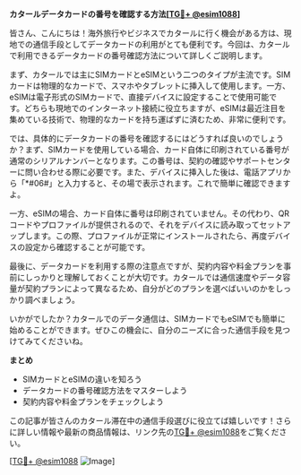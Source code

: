 **カタールデータカードの番号を確認する方法[[TG💪+ @esim1088](https://t.me/s/esim1088)]**

皆さん、こんにちは！海外旅行やビジネスでカタールに行く機会がある方は、現地での通信手段としてデータカードの利用がとても便利です。今回は、カタールで利用できるデータカードの番号確認方法について詳しくご説明します。

まず、カタールでは主にSIMカードとeSIMという二つのタイプが主流です。SIMカードは物理的なカードで、スマホやタブレットに挿入して使用します。一方、eSIMは電子形式のSIMカードで、直接デバイスに設定することで使用可能です。どちらも現地でのインターネット接続に役立ちますが、eSIMは最近注目を集めている技術で、物理的なカードを持ち運ばずに済むため、非常に便利です。

では、具体的にデータカードの番号を確認するにはどうすれば良いのでしょうか？まず、SIMカードを使用している場合、カード自体に印刷されている番号が通常のシリアルナンバーとなります。この番号は、契約の確認やサポートセンターに問い合わせる際に必要です。また、デバイスに挿入した後は、電話アプリから「*#06#」と入力すると、その場で表示されます。これで簡単に確認できますよ。

一方、eSIMの場合、カード自体に番号は印刷されていません。その代わり、QRコードやプロファイルが提供されるので、それをデバイスに読み取ってセットアップします。この際、プロファイルが正常にインストールされたら、再度デバイスの設定から確認することが可能です。

最後に、データカードを利用する際の注意点ですが、契約内容や料金プランを事前にしっかりと理解しておくことが大切です。カタールでは通信速度やデータ容量が契約プランによって異なるため、自分がどのプランを選べばいいのかをしっかり調べましょう。

いかがでしたか？カタールでのデータ通信は、SIMカードでもeSIMでも簡単に始めることができます。ぜひこの機会に、自分のニーズに合った通信手段を見つけてみてくださいね。

**まとめ**
- SIMカードとeSIMの違いを知ろう
- データカードの番号確認方法をマスターしよう
- 契約内容や料金プランをチェックしよう

この記事が皆さんのカタール滞在中の通信手段選びに役立てば嬉しいです！さらに詳しい情報や最新の商品情報は、リンク先の[TG💪+ @esim1088](https://t.me/s/esim1088)をご覧ください。

[[TG💪+ @esim1088](https://t.me/s/esim1088) ![Image](https://i.postimg.cc/Y0z9fWf4/image.png)]